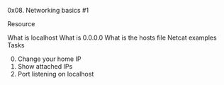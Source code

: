 0x08. Networking basics #1

Resource

What is localhost
What is 0.0.0.0
What is the hosts file
Netcat examples
Tasks

0. Change your home IP
1. Show attached IPs
2. Port listening on localhost
